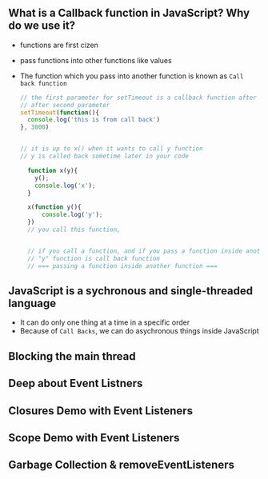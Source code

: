 ## What is a Callback function in JavaScript? Why do we use it?

- functions are first cizen
- pass functions into other functions like values
- The function which you pass into another function is known as `Call back function`
  
  ```js
  // the first parameter for setTimeout is a callback function after certain amount of time.
  // after second parameter
  setTimeout(function(){
    console.log('this is from call back')
  }, 3000)


  // it is up to x() when it wants to call y function 
  // y is called back sometime later in your code

    function x(y){
      y();
      console.log('x');
    }

    x(function y(){          
        console.log('y');
    })
    // you call this function, 


    // if you call a function, and if you pass a function inside another function 
    // "y" function is call back function
    // === passing a function inside another function ===

  ```
## JavaScript is a sychronous and single-threaded language

- It can do only one thing at a time in a specific order
- Because of `Call Backs`, we can do asychronous things inside JavaScript


## Blocking the main thread

## Deep about Event Listners

## Closures Demo with Event Listeners

## Scope Demo with Event Listeners

## Garbage Collection & removeEventListeners